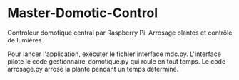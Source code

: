 # Master-Domotic-Control
Controleur domotique central par Raspberry Pi.
Arrosage plantes et contrôle de lumières.

Pour lancer l'application, exécuter le fichier interface mdc.py. L'interface pilote le code gestionnaire_domotique.py qui roule en tout temps. Le code arrosage.py arrose la plante pendant un temps déterminé.
